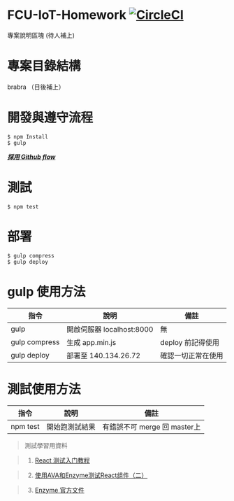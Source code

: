 # FCU-IoT-Homework [![CircleCI](https://circleci.com/gh/FCU-IoT-Homework/FCU-loT-Front.svg?style=shield)](https://circleci.com/gh/FCU-IoT-Homework/FCU-loT-Front)


專案說明區塊 (待人補上)

# 專案目錄結構

brabra （日後補上）

# 開發與遵守流程

```
$ npm Install
$ gulp
```

**_[採用 Github flow](http://blog.krdai.info/post/17485259496/github-flow)_**

# 測試
```
$ npm test
```

# 部署
```
$ gulp compress
$ gulp deploy
```

# gulp 使用方法
| 指令 | 說明 | 備註
| --- | --- | ---
| gulp | 開啟伺服器 localhost:8000 | 無
| gulp compress | 生成 app.min.js | deploy 前記得使用
| gulp deploy | 部署至 140.134.26.72 | 確認一切正常在使用

# 測試使用方法
| 指令 | 說明 | 備註
| --- | --- | ---
|npm test | 開始跑測試結果 | 有錯誤不可 merge 回 master上

> 測試學習用資料

> 1. [React 测试入门教程](http://www.ruanyifeng.com/blog/2016/02/react-testing-tutorial.html)

> 2. [使用AVA和Enzyme测试React组件（二）](http://zhaozhiming.github.io/blog/2016/03/29/use-ava-and-enzyme-to-test-react-component-part2/)

> 3. [Enzyme 官方文件](http://airbnb.io/enzyme/)
